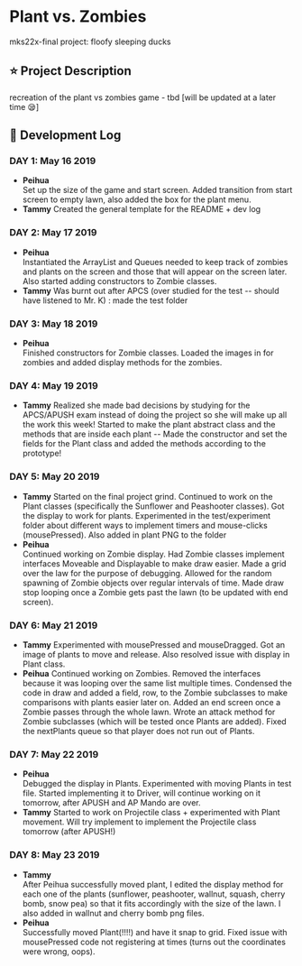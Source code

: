 # Plant vs. Zombies
mks22x-final project: floofy sleeping ducks

## :star: Project Description
recreation of the plant vs zombies game - tbd [will be updated at a later time :sleepy:]

## :memo: Development Log
### DAY 1: May 16 2019
- **Peihua**  
    Set up the size of the game and start screen. Added transition from start screen to empty lawn, also added the box for the plant menu.
- **Tammy**
    Created the general template for the README + dev log

### DAY 2: May 17 2019
- **Peihua**  
    Instantiated the ArrayList and Queues needed to keep track of zombies and plants on the screen and those that will appear on the screen later.  
    Also started adding constructors to Zombie classes.
- **Tammy**
    Was burnt out after APCS (over studied for the test -- should have listened to Mr. K) : made the test folder

### DAY 3: May 18 2019
- **Peihua**   
    Finished constructors for Zombie classes. Loaded the images in for zombies and added display methods for the zombies.

### DAY 4: May 19 2019
- **Tammy**
    Realized she made bad decisions by studying for the APCS/APUSH exam instead of doing the project so she will make up all the work this week!
    Started to make the plant abstract class and the methods that are inside each plant -- Made the constructor and set the fields for the Plant class and added the methods according to the prototype!

### DAY 5: May 20 2019
- **Tammy**
    Started on the final project grind. Continued to work on the Plant classes (specifically the Sunflower and Peashooter classes). Got the display to work for plants. Experimented in the test/experiment folder about different ways to implement timers and mouse-clicks (mousePressed). Also added in plant PNG to the folder    
- **Peihua**  
    Continued working on Zombie display. Had Zombie classes implement interfaces Moveable and Displayable to make draw easier. Made a grid over the law for the purpose of debugging. Allowed for the random spawning of Zombie objects over regular intervals of time. Made draw stop looping once a Zombie gets past the lawn (to be updated with end screen).

### DAY 6: May 21 2019
- **Tammy**
    Experimented with mousePressed and mouseDragged. Got an image of plants to move and release. Also resolved issue with display in Plant class.
- **Peihua**
	  Continued working on Zombies. Removed the interfaces because it was looping over the same list multiple times. Condensed the code in draw and added a field, row, to the Zombie subclasses to make comparisons with plants easier later on. Added an end screen once a Zombie passes through the whole lawn. Wrote an attack method for Zombie subclasses (which will be tested once Plants are added). Fixed the nextPlants queue so that player does not run out of Plants.

### DAY 7: May 22 2019
- **Peihua**  
    Debugged the display in Plants. Experimented with moving Plants in test file. Started implementing it to Driver, will continue working on it tomorrow, after APUSH and AP Mando are over.
- **Tammy**
    Started to work on Projectile class + experimented with Plant movement. Will try implement to implement the Projectile class tomorrow (after APUSH!)

### DAY 8: May 23 2019
- **Tammy**  
    After Peihua successfully moved plant, I edited the display method for each one of the plants (sunflower, peashooter, wallnut, squash, cherry bomb, snow pea) so that it fits accordingly with the size of the lawn. I also added in wallnut and cherry bomb png files. 
- **Peihua**  
    Successfully moved Plant(!!!!) and have it snap to grid. Fixed issue with mousePressed code not registering at times (turns out the coordinates were wrong, oops).
